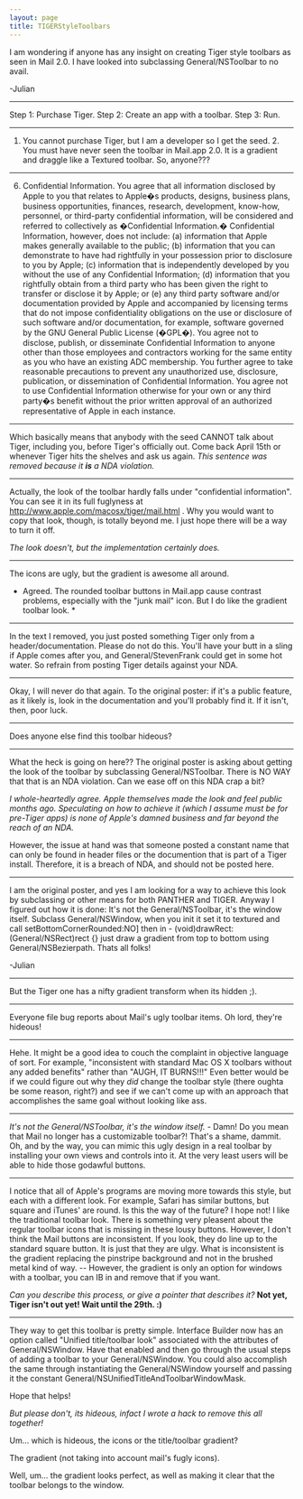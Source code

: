 ```yaml
---
layout: page
title: TIGERStyleToolbars
---
```



I am wondering if anyone has any insight on creating Tiger style toolbars as seen in Mail 2.0. I have looked into subclassing General/NSToolbar to no avail. 

-Julian

----

Step 1: Purchase Tiger. Step 2: Create an app with a toolbar. Step 3: Run.

----

1. You cannot purchase Tiger, but I am a developer so I get the seed. 2. You must have never seen the toolbar in Mail.app 2.0. It is a gradient and draggle like a Textured toolbar. So, anyone???

----

6. Confidential Information. You agree that all information disclosed by Apple to you that
relates to Apple�s products, designs, business plans, business opportunities, finances, research,
development, know-how, personnel, or third-party confidential information, will be considered and
referred to collectively as �Confidential Information.� Confidential Information, however, does not
include: (a) information that Apple makes generally available to the public; (b) information that you
can demonstrate to have had rightfully in your possession prior to disclosure to you by Apple; (c)
information that is independently developed by you without the use of any Confidential Information;
(d) information that you rightfully obtain from a third party who has been given the right to transfer or
disclose it by Apple; or (e) any third party software and/or documentation provided by Apple and
accompanied by licensing terms that do not impose confidentiality obligations on the use or disclosure
of such software and/or documentation, for example, software governed by the GNU General Public
License (�GPL�). You agree not to disclose, publish, or disseminate Confidential Information to
anyone other than those employees and contractors working for the same entity as you who have an
existing ADC membership. You further agree to take reasonable precautions to prevent any
unauthorized use, disclosure, publication, or dissemination of Confidential Information. You agree
not to use Confidential Information otherwise for your own or any third party�s benefit without the
prior written approval of an authorized representative of Apple in each instance.

----

Which basically means that anybody with the seed CANNOT talk about Tiger, including you, before Tiger's officially out. Come back April 15th or whenever Tiger hits the shelves and ask us again. *This sentence was removed because it **is** a NDA violation.*

----

Actually, the look of the toolbar hardly falls under "confidential information". You can see it in its full fuglyness at http://www.apple.com/macosx/tiger/mail.html . Why you would want to copy that look, though, is totally beyond me. I just hope there will be a way to turn it off.

*The look doesn't, but the implementation certainly does.*

----
The icons are ugly, but the gradient is awesome all around.

* Agreed. The rounded toolbar buttons in Mail.app cause contrast problems, especially with the "junk mail" icon. But I do like the gradient toolbar look. *

----

In the text I removed, you just posted something Tiger only from a header/documentation. Please do not do this. You'll have your butt in a sling if Apple comes after you, and General/StevenFrank could get in some hot water. So refrain from posting Tiger details against your NDA.

----

Okay, I will never do that again. To the original poster: if it's a public feature, as it likely is, look in the documentation and you'll probably find it. If it isn't, then, poor luck.

----

Does anyone else find this toolbar hideous?

----

What the heck is going on here??  The original poster is asking about getting the look of the toolbar by subclassing General/NSToolbar.  There is NO WAY that that is an NDA violation.  Can we ease off on this NDA crap a bit?

*I whole-heartedly agree. Apple themselves made the look and feel public months ago. Speculating on how to achieve it (which I assume must be for pre-Tiger apps) is none of Apple's damned business and far beyond the reach of an NDA.*

However, the issue at hand was that someone posted a constant name that can only be found in header files or the documention that is part of a Tiger install. Therefore, it is a breach of NDA, and should not be posted here.

----

I am the original poster, and yes I am looking for a way to achieve this look by subclassing or other means for both PANTHER and TIGER. Anyway I figured out how it is done: It's not the General/NSToolbar, it's the window itself. Subclass General/NSWindow, when you init it set it to textured and call setBottomCornerRounded:NO] then in - (void)drawRect:(General/NSRect)rect {} just draw a gradient from top to bottom using General/NSBezierpath. Thats all folks!

-Julian

----

But the Tiger one has a nifty gradient transform when its hidden ;).

----

Everyone file bug reports about Mail's ugly toolbar items. Oh lord, they're hideous!

----

Hehe.  It might be a good idea to couch the complaint in objective language of sort.  For example, "inconsistent with standard Mac OS X toolbars without any added benefits" rather than "AUGH, IT BURNS!!!"  Even better would be if we could figure out why they *did* change the toolbar style (there oughta be some reason, right?) and see if we can't come up with an approach that accomplishes the same goal without looking like ass.

----

*It's not the General/NSToolbar, it's the window itself.* - Damn! Do you mean that Mail no longer has a customizable toolbar?! That's a shame, dammit. Oh, and by the way, you can mimic this ugly design in a real toolbar by installing your own views and controls into it. At the very least users will be able to hide those godawful buttons.

----

I notice that all of Apple's programs are moving more towards this style, but each with a different look. For example, Safari has similar buttons, but square and iTunes' are round. Is this the way of the future? I hope not! I like the traditional toolbar look. There is something very pleasent about the regular toolbar icons that is missing in these lousy buttons. However, I don't think the Mail buttons are inconsistent. If you look, they do line up to the standard square button. It is just that they are ulgy. What is inconsistent is the gradient replacing the pinstripe background and not in the brushed metal kind of way. -- However, the gradient is only an option for windows with a toolbar, you can IB in and remove that if you want.

*Can you describe this process, or give a pointer that describes it?* **Not yet, Tiger isn't out yet! Wait until the 29th. :)**

----

They way to get this toolbar is pretty simple.  Interface Builder now has an option called "Unified title/toolbar look" associated with the attributes of General/NSWindow.  Have that enabled and then go through the usual steps of adding a toolbar to your General/NSWindow.  You could also accomplish the same through instantiating the General/NSWindow yourself and passing it the constant General/NSUnifiedTitleAndToolbarWindowMask.

Hope that helps!

*But please don't, its hideous, infact I wrote a hack to remove this all together!*

Um... which is hideous, the icons or the title/toolbar gradient?

The gradient (not taking into account mail's fugly icons).

Well, um... the gradient looks perfect, as well as making it clear that the toolbar belongs to the window.
